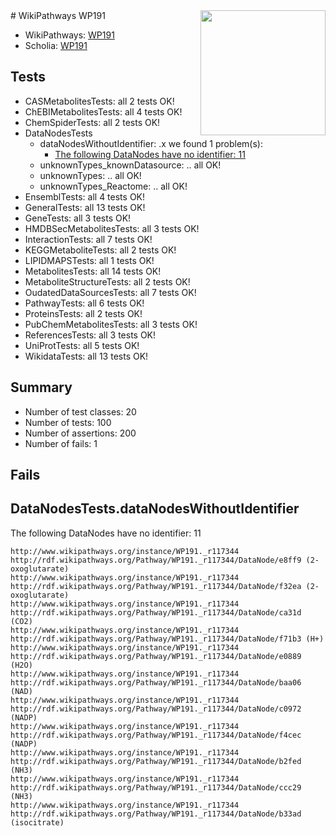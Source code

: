 <img style="float: right; width: 200px" src="https://upload.wikimedia.org/wikipedia/commons/thumb/8/83/Wplogo_with_text_500.png/640px-Wplogo_with_text_500.png" />
# WikiPathways WP191

* WikiPathways: [WP191](https://new.wikipathways.org/pathways/WP191)
* Scholia: [WP191](https://scholia.toolforge.org/wikipathways/WP191)
## Tests
* CASMetabolitesTests: all 2 tests OK!
* ChEBIMetabolitesTests: all 4 tests OK!
* ChemSpiderTests: all 2 tests OK!
* DataNodesTests
    * dataNodesWithoutIdentifier: .x we found 1 problem(s):
        * [The following DataNodes have no identifier: 11](#8792c491)
    * unknownTypes_knownDatasource: .. all OK!
    * unknownTypes: .. all OK!
    * unknownTypes_Reactome: .. all OK!
* EnsemblTests: all 4 tests OK!
* GeneralTests: all 13 tests OK!
* GeneTests: all 3 tests OK!
* HMDBSecMetabolitesTests: all 3 tests OK!
* InteractionTests: all 7 tests OK!
* KEGGMetaboliteTests: all 2 tests OK!
* LIPIDMAPSTests: all 1 tests OK!
* MetabolitesTests: all 14 tests OK!
* MetaboliteStructureTests: all 2 tests OK!
* OudatedDataSourcesTests: all 7 tests OK!
* PathwayTests: all 6 tests OK!
* ProteinsTests: all 2 tests OK!
* PubChemMetabolitesTests: all 3 tests OK!
* ReferencesTests: all 3 tests OK!
* UniProtTests: all 5 tests OK!
* WikidataTests: all 13 tests OK!


## Summary

* Number of test classes: 20
* Number of tests: 100
* Number of assertions: 200
* Number of fails: 1

## Fails

<a name="8792c491" />

## DataNodesTests.dataNodesWithoutIdentifier

The following DataNodes have no identifier: 11
```
http://www.wikipathways.org/instance/WP191._r117344 http://rdf.wikipathways.org/Pathway/WP191._r117344/DataNode/e8ff9 (2-oxoglutarate)
http://www.wikipathways.org/instance/WP191._r117344 http://rdf.wikipathways.org/Pathway/WP191._r117344/DataNode/f32ea (2-oxoglutarate)
http://www.wikipathways.org/instance/WP191._r117344 http://rdf.wikipathways.org/Pathway/WP191._r117344/DataNode/ca31d (CO2)
http://www.wikipathways.org/instance/WP191._r117344 http://rdf.wikipathways.org/Pathway/WP191._r117344/DataNode/f71b3 (H+)
http://www.wikipathways.org/instance/WP191._r117344 http://rdf.wikipathways.org/Pathway/WP191._r117344/DataNode/e0889 (H2O)
http://www.wikipathways.org/instance/WP191._r117344 http://rdf.wikipathways.org/Pathway/WP191._r117344/DataNode/baa06 (NAD)
http://www.wikipathways.org/instance/WP191._r117344 http://rdf.wikipathways.org/Pathway/WP191._r117344/DataNode/c0972 (NADP)
http://www.wikipathways.org/instance/WP191._r117344 http://rdf.wikipathways.org/Pathway/WP191._r117344/DataNode/f4cec (NADP)
http://www.wikipathways.org/instance/WP191._r117344 http://rdf.wikipathways.org/Pathway/WP191._r117344/DataNode/b2fed (NH3)
http://www.wikipathways.org/instance/WP191._r117344 http://rdf.wikipathways.org/Pathway/WP191._r117344/DataNode/ccc29 (NH3)
http://www.wikipathways.org/instance/WP191._r117344 http://rdf.wikipathways.org/Pathway/WP191._r117344/DataNode/b33ad (isocitrate)
```

